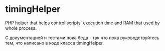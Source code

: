 # timingHelper
PHP helper that helps control scripts' execution time and RAM that used by whole process.

С документацией и тестами пока беда - так что пока руководствуйтесь тем, что написано в коде класса timingHelper.